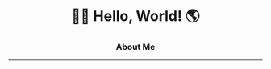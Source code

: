 <div>
    <div align="center">
        <h1>
            👋🏻 Hello, World! 🌎
        </h1>
    </div>
    <div>
        <h3 align="center">
            About Me
        </h3>
        <hr>
    </div>
</div>
